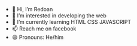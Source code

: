 - 👋 Hi, I’m Redoan
- 👀 I’m interested in developing the web
- 🌱 I’m currently learning HTML CSS JAVASCRIPT
- 📫 Reach me on facebook
- 😄 Pronouns: He/him
<!---
Redoan23/Redoan23 is a ✨ special ✨ repository because its `README.md` (this file) appears on your GitHub profile.
You can click the Preview link to take a look at your changes.
--->
